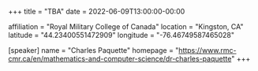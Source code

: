 +++
title = "TBA"
date = 2022-06-09T13:00:00-00:00

affiliation = "Royal Military College of Canada"
location = "Kingston, CA"
latitude = "44.23400551472909" 
longitude = "-76.46749587465028"

[speaker]
  name = "Charles Paquette"
  homepage = "https://www.rmc-cmr.ca/en/mathematics-and-computer-science/dr-charles-paquette"
+++
